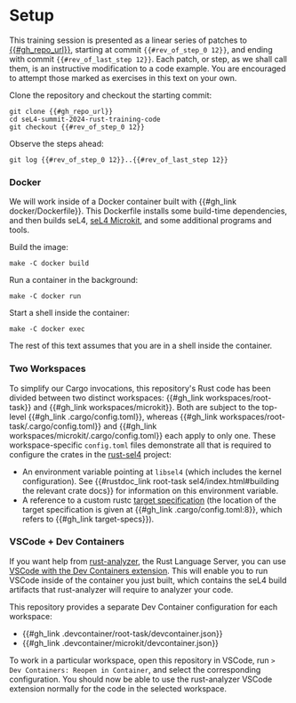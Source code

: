 <!--
    Copyright 2024, Colias Group, LLC

    SPDX-License-Identifier: CC-BY-SA-4.0
-->

# Setup

This training session is presented as a linear series of patches to [{{#gh_repo_url}}]({{#gh_repo_url}}), starting at commit `{{#rev_of_step_0 12}}`, and ending with commit `{{#rev_of_last_step 12}}`.
Each patch, or step, as we shall call them, is an instructive modification to a code example.
You are encouraged to attempt those marked as exercises in this text on your own.

Clone the repository and checkout the starting commit:

```
git clone {{#gh_repo_url}}
cd seL4-summit-2024-rust-training-code
git checkout {{#rev_of_step_0 12}}
```

Observe the steps ahead:

```
git log {{#rev_of_step_0 12}}..{{#rev_of_last_step 12}}
```

### Docker

We will work inside of a Docker container built with {{#gh_link docker/Dockerfile}}.
This Dockerfile installs some build-time dependencies, and then builds seL4, [seL4 Microkit](https://github.com/seL4/microkit), and some additional programs and tools.

Build the image:

```
make -C docker build
```

Run a container in the background:

```
make -C docker run
```

Start a shell inside the container:

```
make -C docker exec
```

The rest of this text assumes that you are in a shell inside the container.

### Two Workspaces

To simplify our Cargo invocations, this repository's Rust code has been divided between two distinct workspaces: {{#gh_link workspaces/root-task}} and {{#gh_link workspaces/microkit}}.
Both are subject to the top-level {{#gh_link .cargo/config.toml}}, whereas {{#gh_link workspaces/root-task/.cargo/config.toml}} and {{#gh_link workspaces/microkit/.cargo/config.toml}} each apply to only one.
These workspace-specific `config.toml` files demonstrate all that is required to configure the crates in the [rust-sel4](https://github.com/seL4/rust-sel4) project:

- An environment variable pointing at `libsel4` (which includes the kernel configuration).
  See {{#rustdoc_link root-task sel4/index.html#building the relevant crate docs}} for information on this environment variable.
- A reference to a custom rustc [target specification](https://docs.rust-embedded.org/embedonomicon/custom-target.html) (the location of the target specification is given at {{#gh_link .cargo/config.toml:8}}, which refers to {{#gh_link target-specs}}).

### VSCode + Dev Containers

If you want help from [rust-analyzer](https://rust-analyzer.github.io/), the Rust Language Server, you can use [VSCode with the Dev Containers extension](https://code.visualstudio.com/docs/devcontainers/tutorial).
This will enable you to run VSCode inside of the container you just built, which contains the seL4 build artifacts that rust-analyzer will require to analyzer your code.

This repository provides a separate Dev Container configuration for each workspace:
- {{#gh_link .devcontainer/root-task/devcontainer.json}}
- {{#gh_link .devcontainer/microkit/devcontainer.json}}

To work in a particular workspace, open this repository in VSCode, run `> Dev Containers: Reopen in Container`, and select the corresponding configuration.
You should now be able to use the rust-analyzer VSCode extension normally for the code in the selected workspace.
